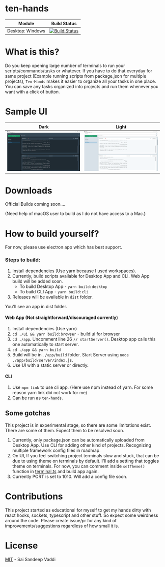 # ten-hands

| Module           | Build Status                                                                                                                                                                                                                                  |
| ---------------- | --------------------------------------------------------------------------------------------------------------------------------------------------------------------------------------------------------------------------------------------- |
| Desktop: Windows | [![Build Status](https://dev.azure.com/saisandeepvaddi/Ten%20Hands/_apis/build/status/saisandeepvaddi.ten-hands%20(2)?branchName=master)](https://dev.azure.com/saisandeepvaddi/Ten%20Hands/_build/latest?definitionId=3&branchName=master) |

# What is this?

Do you keep opening large number of terminals to run your scripts/commands/tasks or whatever. If you have to do that everyday for same project (Example running scripts from package.json for multiple projects), `Ten-Hands` makes it easier to organize all your tasks in one place.
You can save any tasks organized into projects and run them whenever you want with a click of button.

# Sample UI

|                  Dark                  |                  Light                  |
| :------------------------------------: | :-------------------------------------: |
| <img src="/docs/images/demo_dark.PNG"> | <img src="/docs/images/demo_light.PNG"> |

# Downloads

Official Builds coming soon....

(Need help of macOS user to build as I do not have access to a Mac.)

# How to build yourself?

For now, please use electron app which has best support.

### Steps to build:

1. Install dependencies (Use yarn because I used workspaces).
2. Currently, build scripts available for Desktop App and CLI. Web App build will be added soon.
   - To build Desktop App - `yarn build:desktop`
   - To build CLI App - `yarn build:cli`
3. Releases will be available in `dist` folder.

You'll see an app in dist folder.

#### Web App (Not straightforward/discouraged currently)

1. Install dependencies (Use yarn)
2. `cd ./ui && yarn build:browser` - build ui for browser
3. `cd ./app`. Uncomment line 26 `// startServer()`. Desktop app calls this one automatically to start server.
4. `cd ./app && yarn build`
5. Build will be in `./app/build` folder. Start Server using `node ./app/build/server/index.js`.
6. Use UI with a static server or directly.

#### CLI

1. Use `npm link` to use cli app. (Here use npm instead of yarn. For some reason yarn link did not work for me)
2. Can be run as `ten-hands`.

## Some gotchas

This project is in experimental stage, so there are some limitations exist. There are some of them. Expect them to be resolved soon.

1. Currently, only package.json can be automatically uploaded from Desktop App. Use CLI for adding other kind of projects. Recognizing multiple framework config files in roadmap.
2. On UI, If you feel switching project terminals slow and stuck, that can be due to using theme on terminals by default. I'll add a setting that toggles theme on terminals. For now, you can comment inside `setTheme()` function in [terminal.ts](/ui/src/components/Command/terminal.ts) and build app again.
3. Currently PORT is set to 1010. Will add a config file soon.

# Contributions

This project started as educational for myself to get my hands dirty with react hooks, sockets, typescript and other stuff. So expect some weirdness around the code.
Please create issue/pr for any kind of improvements/suggestions regardless of how small it is.

# License

[MIT](/LICENSE) - Sai Sandeep Vaddi
